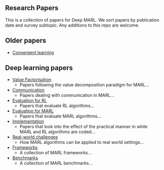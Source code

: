 ## Research Papers

This is a collection of papers for Deep MARL. We sort papers by publication date and survey subtopic. Any additions to this repo are welcome.

## Older papers

* [Convergent learning](/Research%20Papers/Shallow%20learning/Convergent%20learning/README.md)

## Deep learning papers

* [Value Factorisation](/Research%20Papers/Deep%20learning/Value%20Factorisation/README.md)
  * Papers following the value decomposition paradigm for MARL...
* [Communication](/Research%20Papers/Deep%20learning/Communication/README.md)
  * Papers dealing with communication in MARL...
* [Evaluation for RL](/Research%20Papers/Deep%20learning/Evaluation%20for%20RL/README.md)
  * Papers that evaluate RL algorithms...
* [Evaluation for MARL](/Research%20Papers/Deep%20learning/Evaluation%20for%20MARL/README.md)
  * Papers that evaluate MARL algorithms...
* [Implementation](/Research%20Papers/Deep%20learning/Implementation%20Details/README.md)
  * Papers that look into the effect of the practical manner in while MARL and RL algorithms are coded...
* [Real-world challenges](/Research%20Papers/Deep%20learning/Real-world%20challenges/README.md)
  * How MARL algorithms can be applied to real world settings...
* [Frameworks](/Research%20Papers/Deep%20learning/Frameworks/README.md)
  * A collection of MARL frameworks...
* [Benchmarks](/Research%20Papers/Deep%20learning/Benchmarks/README.md)
  * A collection of MARL benchmarks...
